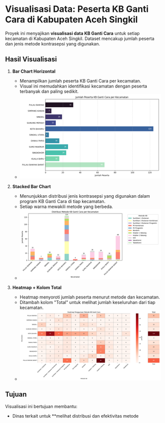 # Visualisasi Data: Peserta KB Ganti Cara di Kabupaten Aceh Singkil

Proyek ini menyajikan **visualisasi data KB Ganti Cara** untuk setiap kecamatan di Kabupaten Aceh Singkil. Dataset mencakup jumlah peserta dan jenis metode kontrasepsi yang digunakan.

## Hasil Visualisasi

1. **Bar Chart Horizontal**

   * Menampilkan jumlah peserta KB Ganti Cara per kecamatan.
   * Visual ini memudahkan identifikasi kecamatan dengan peserta terbanyak dan paling sedikit.
   * ![Bar Chart](output_kb_ganti_cara/kb_ganti_cara_bar.png)

2. **Stacked Bar Chart**

   * Menunjukkan distribusi jenis kontrasepsi yang digunakan dalam program KB Ganti Cara di tiap kecamatan.
   * Setiap warna mewakili metode yang berbeda.
   * ![Stacked Bar Chart](output_kb_ganti_cara/kb_ganti_cara_stackedbar.png)

3. **Heatmap + Kolom Total**

   * Heatmap menyoroti jumlah peserta menurut metode dan kecamatan.
   * Ditambah kolom "Total" untuk melihat jumlah keseluruhan dari tiap kecamatan.
   * ![Heatmap](output_kb_ganti_cara/heatmap_kb_ganti_cara_total.png)

## Tujuan

Visualisasi ini bertujuan membantu:

* Dinas terkait untuk \*\*melihat distribusi dan efektivitas metode
